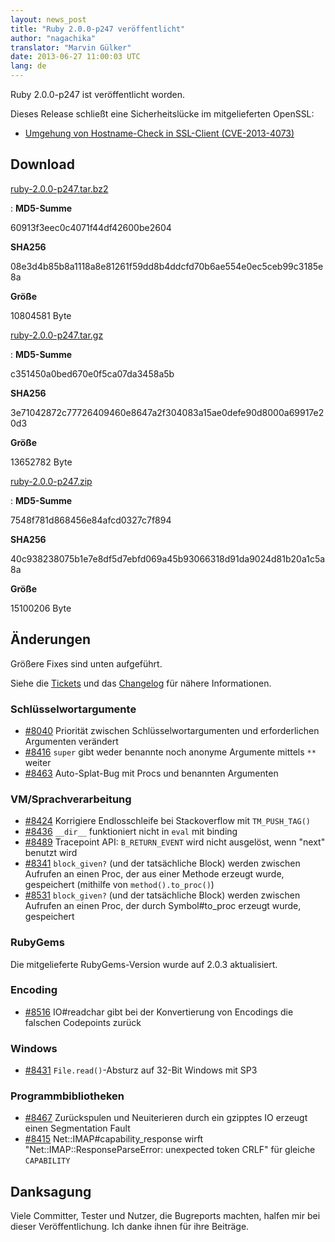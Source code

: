 ```yaml
---
layout: news_post
title: "Ruby 2.0.0-p247 veröffentlicht"
author: "nagachika"
translator: "Marvin Gülker"
date: 2013-06-27 11:00:03 UTC
lang: de
---
```


Ruby 2.0.0-p247 ist veröffentlicht worden.

Dieses Release schließt eine Sicherheitslücke im mitgelieferten
OpenSSL:

* [Umgehung von Hostname-Check in SSL-Client (CVE-2013-4073)][1]

## Download

[ruby-2.0.0-p247.tar.bz2][2]

: **MD5-Summe**

  60913f3eec0c4071f44df42600be2604

  **SHA256**

  08e3d4b85b8a1118a8e81261f59dd8b4ddcfd70b6ae554e0ec5ceb99c3185e8a

  **Größe**

  10804581 Byte

[ruby-2.0.0-p247.tar.gz][3]

: **MD5-Summe**

  c351450a0bed670e0f5ca07da3458a5b

  **SHA256**

  3e71042872c77726409460e8647a2f304083a15ae0defe90d8000a69917e20d3

  **Größe**

  13652782 Byte

[ruby-2.0.0-p247.zip][4]

: **MD5-Summe**

  7548f781d868456e84afcd0327c7f894

  **SHA256**

  40c938238075b1e7e8df5d7ebfd069a45b93066318d91da9024d81b20a1c5a8a

  **Größe**

  15100206 Byte

## Änderungen

Größere Fixes sind unten aufgeführt.

Siehe die [Tickets][5] und das [Changelog][6] für nähere
Informationen.

### Schlüsselwortargumente

* [#8040](https://bugs.ruby-lang.org/issues/8040) Priorität zwischen Schlüsselwortargumenten und erforderlichen Argumenten verändert
* [#8416](https://bugs.ruby-lang.org/issues/8416) `super` gibt weder benannte noch anonyme Argumente mittels `**` weiter
* [#8463](https://bugs.ruby-lang.org/issues/8463) Auto-Splat-Bug mit Procs und benannten Argumenten

### VM/Sprachverarbeitung

* [#8424](https://bugs.ruby-lang.org/issues/8424) Korrigiere Endlosschleife bei Stackoverflow mit `TM_PUSH_TAG()`
* [#8436](https://bugs.ruby-lang.org/issues/8436) `__dir__` funktioniert nicht in `eval` mit binding
* [#8489](https://bugs.ruby-lang.org/issues/8489) Tracepoint API: `B_RETURN_EVENT` wird nicht ausgelöst, wenn "next" benutzt wird
* [#8341](https://bugs.ruby-lang.org/issues/8341) `block_given?` (und der tatsächliche Block) werden zwischen Aufrufen an einen Proc, der aus einer Methode erzeugt wurde, gespeichert (mithilfe von `method().to_proc()`)
* [#8531](https://bugs.ruby-lang.org/issues/8531) `block_given?` (und der tatsächliche Block) werden zwischen Aufrufen an einen Proc, der durch Symbol#to_proc erzeugt wurde, gespeichert

### RubyGems

Die mitgelieferte RubyGems-Version wurde auf 2.0.3 aktualisiert.

### Encoding

* [#8516](https://bugs.ruby-lang.org/issues/8516) IO#readchar gibt bei der Konvertierung von Encodings die falschen Codepoints zurück

### Windows

* [#8431](https://bugs.ruby-lang.org/issues/8431) `File.read()`-Absturz auf 32-Bit Windows mit SP3

### Programmbibliotheken

* [#8467](https://bugs.ruby-lang.org/issues/8467) Zurückspulen und Neuiterieren durch ein gzipptes IO erzeugt einen Segmentation Fault
* [#8415](https://bugs.ruby-lang.org/issues/8415) Net::IMAP#capability_response wirft "Net::IMAP::ResponseParseError: unexpected token CRLF" für gleiche `CAPABILITY`

## Danksagung

Viele Committer, Tester und Nutzer, die Bugreports machten, halfen mir
bei dieser Veröffentlichung. Ich danke ihnen für ihre Beiträge.

[1]: /de/news/2013/06/27/hostname-check-bypassing-vulnerability-in-openssl-client-cve-2013-4073/
[2]: ftp://ftp.ruby-lang.org/pub/ruby/2.0/ruby-2.0.0-p247.tar.bz2
[3]: ftp://ftp.ruby-lang.org/pub/ruby/2.0/ruby-2.0.0-p247.tar.gz
[4]: ftp://ftp.ruby-lang.org/pub/ruby/2.0/ruby-2.0.0-p247.zip
[5]: https://bugs.ruby-lang.org/projects/ruby-200/issues?set_filter=1&amp;status_id=5
[6]: http://svn.ruby-lang.org/repos/ruby/tags/v2_0_0_247/ChangeLog
